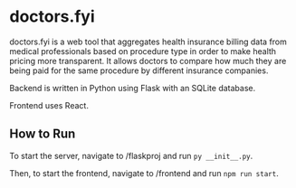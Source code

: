 # doctors.fyi
doctors.fyi is a web tool that aggregates health insurance billing data from medical professionals based on procedure type in order to make health pricing more transparent.
It allows doctors to compare how much they are being paid for the same procedure by different insurance companies. 

Backend is written in Python using Flask with an SQLite database.

Frontend uses React.

## How to Run
To start the server, navigate to /flaskproj and run `py __init__.py`.

Then, to start the frontend, navigate to /frontend and run `npm run start`.
